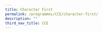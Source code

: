 ```yaml
---
title: Character First
permalink: /programmes/CCE/character-first/
description: ""
third_nav_title: CCE
---
```

